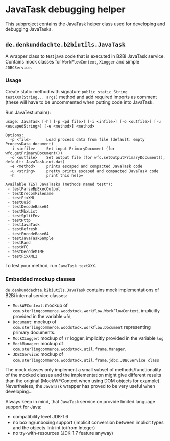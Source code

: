 # JavaTask debugging helper

This subproject contains the JavaTask helper class used for developing and debugging JavaTasks.

## `de.denkunddachte.b2biutils.JavaTask`
A wrapper class to test java code that is executed in B2Bi JavaTask service. Contains mock classes for `WorkFlowContext`, `XLogger` and simple `JDBCService`.

### Usage
Create static method with signature `public static String testXXX(String... args)` method and add required imports as comment (these will have to be 
uncommented when putting code into JavaTask.

Run JavaTest::main():

```
usage: JavaTask [-h] [-p <pd file>] [-i <infile>] [-o <outfile>] [-u <escapedString>] [-e <method>] <method>

Options:
  -p <file>       Load process data from file (default: empty ProcessData document)
  -i <infile>     Set input PrimaryDocument (for wfc.getPrimaryDocument())
  -o <outfile>    Set output file (for wfc.setOutputPrimaryDocument(), default: JavaTask-out.dat)
  -e <method>     prints escaped and compacted JavaTask code
  -u <string>     pretty prints escaped and compacted JavaTask code
  -h              print this help=

Available TEST JavaTasks (methods named test*):
 - testParseBpExecOutput
 - testDrecomFilename
 - testFixXML
 - testUuid
 - testDecodeBase64
 - testMbxList
 - testSplitEnv
 - testHttp
 - testJavaTask
 - testRefresh
 - testEncodeBase64
 - testJavaTaskSample
 - testRand
 - testWFC
 - testDecodeMIME
 - testFixXML2
```

To test your method, run `JavaTask textXXX`.

### Embedded mockup classes

`de.denkunddachte.b2biutils.JavaTask` contains mock implementations of B2Bi internal service classes:

* `MockWFContext`: mockup of `com.sterlingcommerce.woodstock.workflow.WorkFlowContext`, implicitly provided in the variable `wfd`,
* `Document`: mockup of `com.sterlingcommerce.woodstock.workflow.Document` representing primary documents.
* `MockXLogger`: mockup of `??` logger, implicitly provided in the variable `log`
* `MockManager`: mockup of `com.sterlingcommerce.woodstock.util.frame.Manager`.
* `JDBCService`: mockup of `com.sterlingcommerce.woodstock.util.frame.jdbc.JDBCService class`


The mock classes only implement a small subset of methods/functionality of the mocked classes and the implementation 
might give different results than the original (MockWFContext when using DOM objects for example). Nevertheless, 
the `JavaTask` wrapper has proved to be very useful when developing...

Always keep in mind, that `JavaTask` service on provide limited language support for Java:

* compatibility level JDK-1.6
* no boxing/unboxing support (implicit conversion between implicit types and the objects link int to/from Integer)
* no try-with-resources (JDK-1.7 feature anyway)


